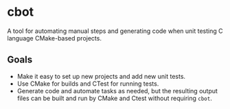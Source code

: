 # cbot

A tool for automating manual steps and generating code when unit testing C language CMake-based projects.

## Goals

- Make it easy to set up new projects and add new unit tests.
- Use CMake for builds and CTest for running tests.
- Generate code and automate tasks as needed, but the resulting output files can be built and run by CMake and Ctest without requiring `cbot`.